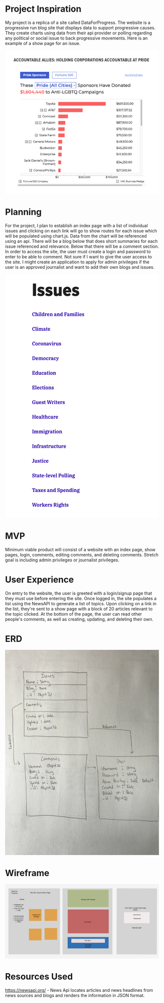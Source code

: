 <h1><strong>Project Inspiration</strong></h1>

My project is a replica of a site called DataForProgress. The website is a progressive run blog site that displays data to support progressive causes. They create charts using data from their api provider or polling regarding any political or social issue to back progressive movements. Here is an example of a show page for an issue. 

![DataForProgress](assets/ReadMe/DFPChart.png)

<h1><strong>Planning</strong></h1>

For the project, I plan to establish an index page with a list of individual issues and clicking on each link will go to show routes for each issue which will be populated using chart.js. Data from the chart will be referenced using an api. There will be a blog below that does short summaries for each issue referenced and relevance. Below that there will be a comment section. In order to access the site, the user must create a login and password to enter to be able to comment. Not sure if I want to give the user access to the site. I might create an application to apply for admin privileges if the user is an approved journalist and want to add their own blogs and issues.

![Charts](assets/ReadMe/Issues.png)

<h1><strong>MVP</strong></h1>

Minimum viable product will consist of a website with an index page, show pages, login, comments, editing comments, and deleting comments. Stretch goal is including admin privileges or journalist privileges. 

<h1><strong>User Experience</strong></h1>

On entry to the website, the user is greeted with a login/signup page that they must use before entering the site. Once logged in, the site populates a list using the NewsAPI to generate a list of topics. Upon clicking on a link in the list, they're sent to a show page with a block of 20 articles relevant to the topic clicked. At the bottom of the page, the user can read other people's comments, as well as creating, updating, and deleting their own. 

<h1><strong>ERD</strong></h1>

![ERD](assets/ReadMe/ERD.jpeg)

<h1><strong>Wireframe</strong></h1>

![Wireframe](assets/ReadMe/Wireframe.png)

<h1><strong>Resources Used</strong></h1>

https://newsapi.org/ - News Api locates articles and news headlines from news sources and blogs and renders the information in JSON format.

